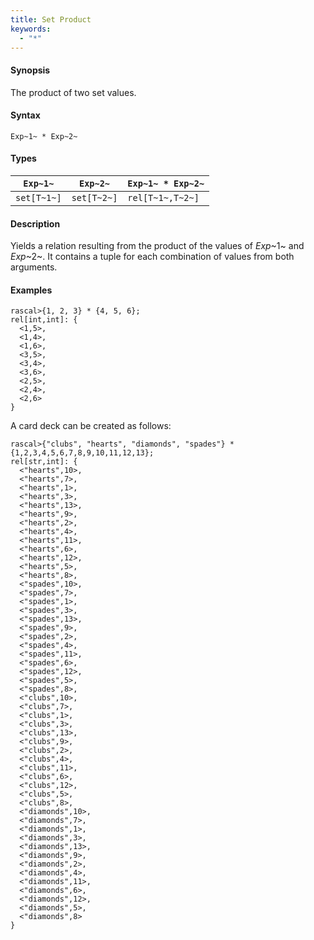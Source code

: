 ```yaml
---
title: Set Product
keywords:
  - "*"
---
```


#### Synopsis

The product of two set values.

#### Syntax

`Exp~1~ * Exp~2~`

#### Types

| `Exp~1~`    |  `Exp~2~`    | `Exp~1~ * Exp~2~`  |
| --- | --- | --- |
| `set[T~1~]` |  `set[T~2~]` | `rel[T~1~,T~2~]`   |

#### Description

Yields a relation resulting from the product of the values of _Exp_~1~ and _Exp_~2~. It contains a tuple for each combination of values from both arguments.

#### Examples

```rascal-shell 
rascal>{1, 2, 3} * {4, 5, 6};
rel[int,int]: {
  <1,5>,
  <1,4>,
  <1,6>,
  <3,5>,
  <3,4>,
  <3,6>,
  <2,5>,
  <2,4>,
  <2,6>
}
```
A card deck can be created as follows:

```rascal-shell 
rascal>{"clubs", "hearts", "diamonds", "spades"} * {1,2,3,4,5,6,7,8,9,10,11,12,13};
rel[str,int]: {
  <"hearts",10>,
  <"hearts",7>,
  <"hearts",1>,
  <"hearts",3>,
  <"hearts",13>,
  <"hearts",9>,
  <"hearts",2>,
  <"hearts",4>,
  <"hearts",11>,
  <"hearts",6>,
  <"hearts",12>,
  <"hearts",5>,
  <"hearts",8>,
  <"spades",10>,
  <"spades",7>,
  <"spades",1>,
  <"spades",3>,
  <"spades",13>,
  <"spades",9>,
  <"spades",2>,
  <"spades",4>,
  <"spades",11>,
  <"spades",6>,
  <"spades",12>,
  <"spades",5>,
  <"spades",8>,
  <"clubs",10>,
  <"clubs",7>,
  <"clubs",1>,
  <"clubs",3>,
  <"clubs",13>,
  <"clubs",9>,
  <"clubs",2>,
  <"clubs",4>,
  <"clubs",11>,
  <"clubs",6>,
  <"clubs",12>,
  <"clubs",5>,
  <"clubs",8>,
  <"diamonds",10>,
  <"diamonds",7>,
  <"diamonds",1>,
  <"diamonds",3>,
  <"diamonds",13>,
  <"diamonds",9>,
  <"diamonds",2>,
  <"diamonds",4>,
  <"diamonds",11>,
  <"diamonds",6>,
  <"diamonds",12>,
  <"diamonds",5>,
  <"diamonds",8>
}
```

